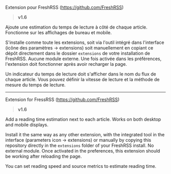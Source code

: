 Extension pour FreshRSS (<https://github.com/FreshRSS>)

> **v1.6**

Ajoute une estimation du temps de lecture à côté de chaque article.
Fonctionne sur les affichages de bureau et mobile.

S'installe comme toute les extensions, soit via l'outil intégré dans l'interface (icône des paramètres -> extensions) soit manuellement en copiant ce dépôt directement dans le dossier `extensions` de votre installation de FreshRSS.
Aucune module externe. Une fois activée dans les préférences, l'extension doit fonctionner après avoir recharger la page.

Un indicateur du temps de lecture doit s'afficher dans le nom du flux de chaque article.
Vous pouvez définir la vitesse de lecture et la méthode de mesure du temps de lecture.

---

Extension for FressRSS (<https://github.com/FreshRSS>)

> **v1.6**

Add a reading time estimation next to each article.
Works on both desktop and mobile displays.

Install it the same way as any other extension, with the integrated tool in the interface (parameters icon -> extensions) or manually by copying this repository directly in the `extensions` folder of your FreshRSS install.
No external module. Once activated in the preferences, this extension should be working after reloading the page.

You can set reading speed and source metrics to estimate reading time.
